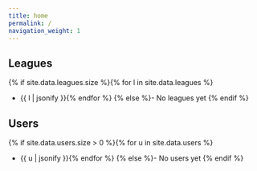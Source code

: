 ```yaml
---
title: home
permalink: /
navigation_weight: 1
---
```


## Leagues

{% if site.data.leagues.size %}{% for l in site.data.leagues %}
- {{ l | jsonify }}{% endfor %}
{% else %}- No leagues yet
{% endif %}


## Users

{% if site.data.users.size > 0 %}{% for u in site.data.users %}
- {{ u | jsonify }}{% endfor %}
{% else %}- No users yet
{% endif %}
